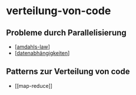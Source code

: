 # verteilung-von-code

## Probleme durch Parallelisierung

- [[amdahls-law]]
- [[datenabhängigkeiten]]

## Patterns zur Verteilung von code

- [[map-reduce]]

[//begin]: # "Autogenerated link references for markdown compatibility"
[amdahls-law]: amdahls-law.md "amdahls-law"
[datenabhängigkeiten]: datenabhängigkeiten.md "datenabhängigkeiten"
[//end]: # "Autogenerated link references"
